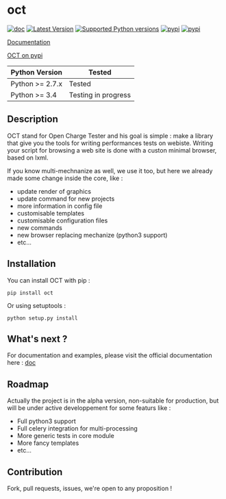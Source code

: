 oct
===

[![doc](https://readthedocs.org/projects/oct/badge/?version=latest)](http://oct.readthedocs.org/en/latest/)
[![Latest Version](https://pypip.in/version/oct/badge.svg?style=flat)](https://pypi.python.org/pypi/oct/)
[![Supported Python versions](https://pypip.in/py_versions/oct/badge.svg?style=flat)](https://pypi.python.org/pypi/oct/)
[![pypi](https://pypip.in/status/oct/badge.svg?style=flat)](https://pypi.python.org/pypi/oct/)
[![pypi](https://pypip.in/license/oct/badge.svg?style=flat)](https://pypi.python.org/pypi/oct/)

[Documentation](http://oct.readthedocs.org/en/latest/)

[OCT on pypi](https://pypi.python.org/pypi/oct)

Python Version | Tested |
-------------- | -------|
Python >= 2.7.x|Tested|
Python >= 3.4|Testing in progress|

Description
-----------

OCT stand for Open Charge Tester and his goal is simple : make a library that give you the tools for writing performances tests on webiste.
Writing your script for browsing a web site is done with a custon minimal browser, based on lxml.

If you know multi-mechnanize as well, we use it too, but here we already made some change inside the core, like :

* update render of graphics
* update command for new projects
* more information in config file
* customisable templates
* customisable configuration files
* new commands
* new browser replacing mechanize (python3 support)
* etc...

Installation
------------

You can install OCT with pip :

`pip install oct`

Or using setuptools :

`python setup.py install`

What's next ?
-------------

For documentation and examples, please visit the official documentation here : [doc](http://oct.readthedocs.org/en/latest/)

Roadmap
-------

Actually the project is in the alpha version, non-suitable for production, but will be under active developpement for some featurs like :

* Full python3 support
* Full celery integration for multi-processing
* More generic tests in core module
* More fancy templates
* etc...

Contribution
------------

Fork, pull requests, issues, we're open to any proposition !
